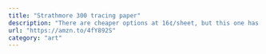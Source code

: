 ```yaml
---
title: "Strathmore 300 tracing paper"
description: "There are cheaper options at 16¢/sheet, but this one has good translucency and won’t tear/wrinkle easily at 41 gsm."
url: "https://amzn.to/4fY892S"
category: "art"
---
```

